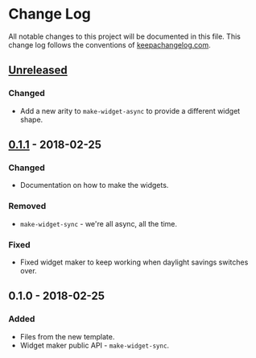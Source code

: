 # Change Log
All notable changes to this project will be documented in this file. This change log follows the conventions of [keepachangelog.com](http://keepachangelog.com/).

## [Unreleased]
### Changed
- Add a new arity to `make-widget-async` to provide a different widget shape.

## [0.1.1] - 2018-02-25
### Changed
- Documentation on how to make the widgets.

### Removed
- `make-widget-sync` - we're all async, all the time.

### Fixed
- Fixed widget maker to keep working when daylight savings switches over.

## 0.1.0 - 2018-02-25
### Added
- Files from the new template.
- Widget maker public API - `make-widget-sync`.

[Unreleased]: https://github.com/your-name/todo-list/compare/0.1.1...HEAD
[0.1.1]: https://github.com/your-name/todo-list/compare/0.1.0...0.1.1
